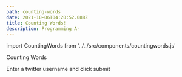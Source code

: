 ```yaml
---
path: counting-words
date: 2021-10-06T04:20:52.088Z
title: Counting Words!
description: Programming A-
---
```



import CountingWords from '../../src/components/countingwords.js'

Counting Words

Enter a twitter username and click submit

<CountingWords />